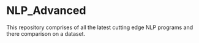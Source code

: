 # NLP_Advanced
This repository comprises of all the latest cutting edge NLP programs and there comparison on a dataset.
